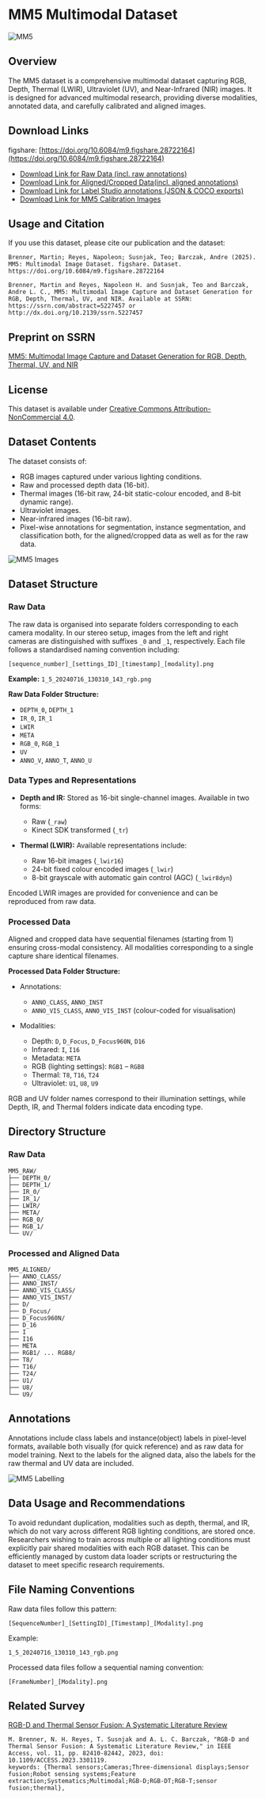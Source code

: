 # MM5 Multimodal Dataset
![MM5](Graphical_abstract.png)
## Overview
The MM5 dataset is a comprehensive multimodal dataset capturing RGB, Depth, Thermal (LWIR), Ultraviolet (UV), and Near-Infrared (NIR) images. It is designed for advanced multimodal research, providing diverse modalities, annotated data, and carefully calibrated and aligned images.

## Download Links
figshare: [https://doi.org/10.6084/m9.figshare.28722164](https://doi.org/10.6084/m9.figshare.28722164)

- [Download Link for Raw Data (incl. raw annotations)](https://figshare.com/ndownloader/files/53391806)
- [Download Link for Aligned/Cropped Data(incl. aligned annotations)](https://figshare.com/ndownloader/files/53460665)
- [Download Link for Label Studio annotations (JSON & COCO exports)](https://figshare.com/ndownloader/files/53391779)
- [Download Link for MM5 Calibration Images](https://figshare.com/ndownloader/files/53391776)

## Usage and Citation
If you use this dataset, please cite our publication and the dataset:
```
Brenner, Martin; Reyes, Napoleon; Susnjak, Teo; Barczak, Andre (2025). MM5: Multimodal Image Dataset. figshare. Dataset. https://doi.org/10.6084/m9.figshare.28722164
```
```
Brenner, Martin and Reyes, Napoleon H. and Susnjak, Teo and Barczak, Andre L. C., MM5: Multimodal Image Capture and Dataset Generation for RGB, Depth, Thermal, UV, and NIR. Available at SSRN: https://ssrn.com/abstract=5227457 or http://dx.doi.org/10.2139/ssrn.5227457
```
## Preprint on SSRN
[MM5: Multimodal Image Capture and Dataset Generation for RGB, Depth, Thermal, UV, and NIR](https://papers.ssrn.com/sol3/papers.cfm?abstract_id=5227457)

## License
This dataset is available under [Creative Commons Attribution-NonCommercial 4.0](https://creativecommons.org/licenses/by/4.0/).
  
## Dataset Contents

The dataset consists of:
- RGB images captured under various lighting conditions.
- Raw and processed depth data (16-bit).
- Thermal images (16-bit raw, 24-bit static-colour encoded, and 8-bit dynamic range).
- Ultraviolet images.
- Near-infrared images (16-bit raw).
- Pixel-wise annotations for segmentation, instance segmentation, and classification both, for the aligned/cropped data as well as for the raw data.

![MM5 Images](MM5_images.PNG)

## Dataset Structure

### Raw Data

The raw data is organised into separate folders corresponding to each camera modality. In our stereo setup, images from the left and right cameras are distinguished with suffixes `_0` and `_1`, respectively. Each file follows a standardised naming convention including:

```
[sequence_number]_[settings_ID]_[timestamp]_[modality].png
```

**Example:** `1_5_20240716_130310_143_rgb.png`

**Raw Data Folder Structure:**
- `DEPTH_0`, `DEPTH_1`
- `IR_0`, `IR_1`
- `LWIR`
- `META`
- `RGB_0`, `RGB_1`
- `UV`
- `ANNO_V`, `ANNO_T`, `ANNO_U`

### Data Types and Representations

- **Depth and IR:** Stored as 16-bit single-channel images. Available in two forms:
  - Raw (`_raw`)
  - Kinect SDK transformed (`_tr`)

- **Thermal (LWIR):** Available representations include:
  - Raw 16-bit images (`_lwir16`)
  - 24-bit fixed colour encoded images (`_lwir`)
  - 8-bit grayscale with automatic gain control (AGC) (`_lwir8dyn`)

Encoded LWIR images are provided for convenience and can be reproduced from raw data.

### Processed Data

Aligned and cropped data have sequential filenames (starting from 1) ensuring cross-modal consistency. All modalities corresponding to a single capture share identical filenames.

**Processed Data Folder Structure:**
- Annotations:
  - `ANNO_CLASS`, `ANNO_INST`
  - `ANNO_VIS_CLASS`, `ANNO_VIS_INST` (colour-coded for visualisation)

- Modalities:
  - Depth: `D`, `D_Focus`, `D_Focus960N`, `D16`
  - Infrared: `I`, `I16`
  - Metadata: `META`
  - RGB (lighting settings): `RGB1` – `RGB8`
  - Thermal: `T8`, `T16`, `T24`
  - Ultraviolet: `U1`, `U8`, `U9`

RGB and UV folder names correspond to their illumination settings, while Depth, IR, and Thermal folders indicate data encoding type.

## Directory Structure

### Raw Data
```
MM5_RAW/
├── DEPTH_0/
├── DEPTH_1/
├── IR_0/
├── IR_1/
├── LWIR/
├── META/
├── RGB_0/
├── RGB_1/
└── UV/
```

### Processed and Aligned Data
```
MM5_ALIGNED/
├── ANNO_CLASS/
├── ANNO_INST/
├── ANNO_VIS_CLASS/
├── ANNO_VIS_INST/
├── D/
├── D_Focus/
├── D_Focus960N/
├── D_16
├── I
├── I16
├── META
├── RGB1/ ... RGB8/
├── T8/
├── T16/
├── T24/
├── U1/
├── U8/
└── U9/
```

## Annotations
Annotations include class labels and instance(object) labels in pixel-level formats, available both visually (for quick reference) and as raw data for model training.
Next to the labels for the aligned data, also the labels for the raw thermal and UV data are included.

![MM5 Labelling](MM5_labelling.png)

## Data Usage and Recommendations
To avoid redundant duplication, modalities such as depth, thermal, and IR, which do not vary across different RGB lighting conditions, are stored once. Researchers wishing to train across multiple or all lighting conditions must explicitly pair shared modalities with each RGB dataset. This can be efficiently managed by custom data loader scripts or restructuring the dataset to meet specific research requirements.

## File Naming Conventions
Raw data files follow this pattern:
```
[SequenceNumber]_[SettingID]_[Timestamp]_[Modality].png
```
Example:
```
1_5_20240716_130310_143_rgb.png
```

Processed data files follow a sequential naming convention:
```
[FrameNumber]_[Modality].png
```

## Related Survey
[RGB-D and Thermal Sensor Fusion: A Systematic Literature Review](https://ieeexplore.ieee.org/abstract/document/10201865)
```
M. Brenner, N. H. Reyes, T. Susnjak and A. L. C. Barczak, "RGB-D and Thermal Sensor Fusion: A Systematic Literature Review," in IEEE Access, vol. 11, pp. 82410-82442, 2023, doi: 10.1109/ACCESS.2023.3301119.
keywords: {Thermal sensors;Cameras;Three-dimensional displays;Sensor fusion;Robot sensing systems;Feature extraction;Systematics;Multimodal;RGB-D;RGB-DT;RGB-T;sensor fusion;thermal},
```

